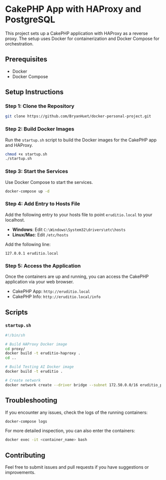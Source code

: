 # CakePHP App with HAProxy and PostgreSQL

This project sets up a CakePHP application with HAProxy as a reverse proxy. The setup uses Docker for containerization and Docker Compose for orchestration. 

## Prerequisites

- Docker
- Docker Compose

## Setup Instructions

### Step 1: Clone the Repository

```sh
git clone https://github.com/BryanHuet/docker-personal-project.git
```

### Step 2: Build Docker Images

Run the `startup.sh` script to build the Docker images for the CakePHP app and HAProxy.

```sh
chmod +x startup.sh
./startup.sh
```

### Step 3: Start the Services

Use Docker Compose to start the services.

```sh
docker-compose up -d
```
### Step 4: Add Entry to Hosts File

Add the following entry to your hosts file to point `eruditio.local` to your localhost.

- **Windows**: Edit `C:\Windows\System32\drivers\etc\hosts`
- **Linux/Mac**: Edit `/etc/hosts`

Add the following line:

```
127.0.0.1 eruditio.local
```
### Step 5: Access the Application

Once the containers are up and running, you can access the CakePHP application via your web browser.

- CakePHP App: `http://eruditio.local`
- CakePHP Info: `http://eruditio.local/info` 

## Scripts

### `startup.sh`

```sh
#!/bin/sh

# Build HAProxy Docker image
cd proxy/
docker build -t eruditio-haproxy .
cd ..

# Build Testing AI Docker image
docker build -t eruditio .

# Create network
docker network create --driver bridge --subnet 172.50.0.0/16 eruditio_proxnet
```

## Troubleshooting

If you encounter any issues, check the logs of the running containers:

```sh
docker-compose logs
```

For more detailed inspection, you can also enter the containers:

```sh
docker exec -it <container_name> bash
```

## Contributing

Feel free to submit issues and pull requests if you have suggestions or improvements.

